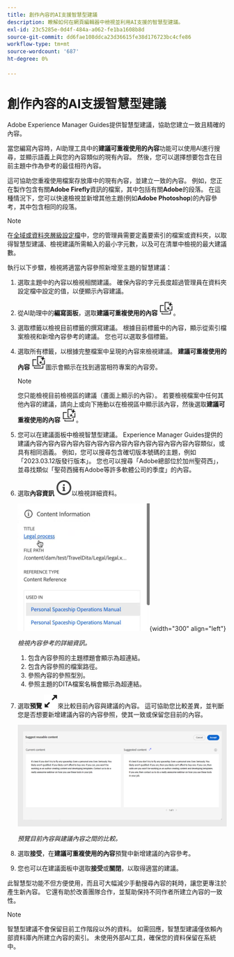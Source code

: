```yaml
---
title: 創作內容的AI支援智慧型建議
description: 瞭解如何在網頁編輯器中檢視並利用AI支援的智慧型建議。
exl-id: 23c5285e-0d4f-484a-a062-fe1ba1608b8d
source-git-commit: dd6fae108ddca23d36615fe38d176723bc4cfe86
workflow-type: tm+mt
source-wordcount: '687'
ht-degree: 0%

---
```


# 創作內容的AI支援智慧型建議

Adobe Experience Manager Guides提供智慧型建議，協助您建立一致且精確的內容。

當您編寫內容時，AI助理工具中的&#x200B;**建議可重複使用的內容**&#x200B;功能可以使用AI進行搜尋，並顯示語義上與您的內容類似的現有內容。 然後，您可以選擇想要包含在目前主題中作為參考的最佳相符內容。

這可協助您重複使用檔案存放庫中的現有內容，並建立一致的內容。 例如，您正在製作包含有關&#x200B;**Adobe Firefly**&#x200B;資訊的檔案，其中包括有關&#x200B;**Adobe**&#x200B;的段落。 在這種情況下，您可以快速檢視並新增其他主題(例如&#x200B;**Adobe Photoshop**)的內容參考，其中包含相同的段落。
>[!NOTE]
>
> 在[全域或資料夾層級設定檔](../cs-install-guide/conf-folder-level.md#conf-ai-smart-suggestions)中，您的管理員需要定義要索引的檔案或資料夾，以取得智慧型建議、檢視建議所需輸入的最小字元數，以及可在清單中檢視的最大建議數。

執行以下步驟，檢視將適當內容參照新增至主題的智慧建議：


1. 選取主題中的內容以檢視相關建議。 確保內容的字元長度超過管理員在資料夾設定檔中設定的值，以便顯示內容建議。
1. 從AI助理中的&#x200B;**編寫面板**，選取&#x200B;**建議可重複使用的內容** ![AI建議可重複使用的內容圖示](./images/ai-suggest-reusable-content-icon.svg)。

1. 選取標籤以檢視目前標籤的撰寫建議。  根據目前標籤中的內容，顯示從索引檔案檢視和新增內容參考的建議。 您也可以選取多個標籤。


1. 選取所有標籤，以根據完整檔案中呈現的內容來檢視建議。  **建議可重複使用的內容** ![ai建議可重複使用的內容圖示](./images/ai-suggest-reusable-content-icon.svg)圖示會顯示在找到適當相符專案的內容旁。



   >[!NOTE]
   >
   > 您只能檢視目前檢視區的建議（畫面上顯示的內容）。 若要檢視檔案中任何其他內容的建議，請向上或向下捲動以在檢視區中顯示該內容，然後選取&#x200B;**建議可重複使用的內容** ![ai建議可重複使用的內容圖示](./images/ai-suggest-reusable-content-icon.svg)。


1. 您可以在建議面板中檢視智慧型建議。  Experience Manager Guides提供的建議內容內容內容內容內容內容內容內容內容內容內容內容內容內容類似，或具有相同涵義。 例如，您可以搜尋包含確切版本號碼的主題，例如「2023.03.12版發行版本」。 您也可以搜尋「Adobe總部位於加州聖荷西」，並尋找類似「聖荷西擁有Adobe等許多軟體公司的季度」的內容。
1. 選取&#x200B;**內容資訊** ![內容資訊](images/smart-suggestions-content-info-icon.svg)以檢視詳細資料。

   ![內容資訊面板](images/smart-suggestions-content-information.png){width="300" align="left"}

   *檢視內容參考的詳細資訊。*

   1. 包含內容參照的主題標題會顯示為超連結。
   1. 包含內容參照的檔案路徑。
   1. 參照內容的參照型別。
   1. 參照主題的DITA檔案名稱會顯示為超連結。
1. 選取&#x200B;**預覽** ![預覽圖示](./images/expand-icon.svg)來比較目前內容與建議的內容。 這可協助您比較差異，並判斷您是否想要新增建議內容的內容參照，使其一致或保留您目前的內容。

   ![建議可重複使用的內容預覽](images/ai-assistant-suggest-reusable-content.png)

   *預覽目前內容與建議內容之間的比較。*

1. 選取&#x200B;**接受**，在&#x200B;**建議可重複使用的內容**&#x200B;預覽中新增建議的內容參考。
1. 您也可以在建議面板中選取&#x200B;**接受**&#x200B;或&#x200B;**關閉**，以取得適當的建議。


此智慧型功能不但方便使用，而且可大幅減少手動搜尋內容的耗時，讓您更專注於產生新內容。 它還有助於改善團隊合作，並幫助保持不同作者所建立內容的一致性。

>[!NOTE]
>
>智慧型建議不會保留目前工作階段以外的資料。 如需回應，智慧型建議僅依賴內部資料庫內所建立內容的索引。 未使用外部AI工具，確保您的資料保留在系統中。
